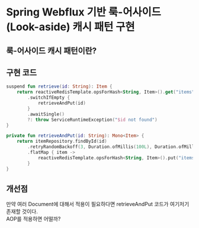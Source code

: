 # Spring Webflux 기반 룩-어사이드(Look-aside) 캐시 패턴 구현

## 룩-어사이드 캐시 패턴이란?

## 구현 코드

```kotlin
suspend fun retrieve(id: String): Item {
    return reactiveRedisTemplate.opsForHash<String, Item>().get("items", id)
        .switchIfEmpty {
            retrieveAndPut(id)
        }
        .awaitSingle()
        ?: throw ServiceRuntimeException("$id not found")
}

private fun retrieveAndPut(id: String): Mono<Item> {
    return itemRepository.findById(id)
        .retryRandomBackoff(3, Duration.ofMillis(100L), Duration.ofMillis(1000L))
        .flatMap { item ->
            reactiveRedisTemplate.opsForHash<String, Item>().put("items", id, item).map { item }
        }
}
```

## 개선점

만약 여러 Document에 대해서 적용이 필요하다면 retrieveAndPut 코드가 여기저기 존재할 것이다.  
AOP를 적용하면 어떨까?